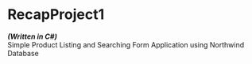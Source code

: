 # RecapProject1  
___(Written in C#)___    
Simple Product Listing and Searching Form Application using Northwind Database
